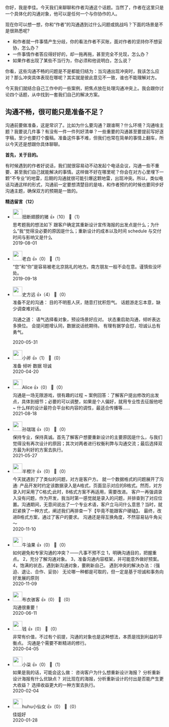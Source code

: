 你好，我是李佳。今天我们来聊聊和作者沟通这个话题。当然了，作者在这里只是一个具体化的沟通对象，他可以是任何一个与你协作的人。

现在你可以想一想，你和“作者”的沟通遇到过什么问题或挑战吗？下面的场景是不是很熟悉呢?

- 和作者就一件事情产生分歧，你的看法作者不买账，面对作者的坚持你不想妥协，怎么办？
- 一件事情作者答应得好好的，却一拖再拖，甚至完全不兑现，怎么办？
- 如果作者出现了某些不当行为，你必须和他说明白，怎么说？

你看，这些沟通不畅的问题是不是都能归结为：当沟通出现冲突时，我该怎么应对？那么冲突具体表现在哪呢？其实就是彼此意见不一致，谁也不能理解对方。

今天我们就结合自己工作中的一些案例，把焦点放在处理沟通冲突上。我会跟你讨论四个话题，从中找到一套我们自己的解决方案。

## 沟通不畅，很可能只是准备不足？

沟通前要做准备，这是常识了。比如为什么要沟通？跟谁啊？什么环境？沟通啥主题？我要说几件事？有没有一件一件列好清单？一些重要的沟通甚至要提前写好逐字稿，至少也要打个腹稿。准备这件事不难，但我们也常在简单的事情上翻车，所以今天还是想跟你具体聊聊。

**首先，关于目的。**

有时候遇到的作者好说话，我们就很容易动不动发起个电话会议，沟通一些不重要、甚至我们自己就能解决的事情。这样做不好在哪里呢？你会在对方心里埋下一颗“不专业”的地雷，后期的沟通就很可能引爆这颗地雷，出现冲突。所以，类似电话沟通这样的形式，沟通前一定要想清楚目的是啥，和作者预约的时候也要同步好沟通主题，确保双方的预期是一致的。
<div><strong>精选留言（12）</strong></div><ul>
<li><img src="https://static001.geekbang.org/account/avatar/00/13/17/a6/fae3dd91.jpg" width="30px"><span>扭断翅膀的猪</span> 👍（10） 💬（1）<div>思考题我的想法如下
跟客户确定其重新设计宣传海报的出发点是什么；为什么”我“觉得没必要的原因是什么；重新设计的成本以及时间 schedule 与交付时间与影响又是什么</div>2019-08-01</li><br/><li><img src="http://thirdwx.qlogo.cn/mmopen/vi_32/Q3auHgzwzM6JlHUU6s9GicaxyICwoKyvVrrKJPNRbvlFlJcYR017eXkqgL9LR9ibkQ9CicD9PPMGPDKKPxvYNVsnw/132" width="30px"><span>老白</span> 👍（0） 💬（1）<div>“您”和“你”是容易被老北京挑礼的地方。南方朋友一般不会在意。谨慎些没坏处。</div>2019-09-18</li><br/><li><img src="https://static001.geekbang.org/account/avatar/00/10/27/8b/50832f59.jpg" width="30px"><span>史方远</span> 👍（4） 💬（0）<div>准备不足的沟通：
目的不明惹人厌，随意打扰积怨气。
话题游走忘本意，缺少调查难对话。

沟通之道：
语气选择看对象，预设场景好应对。
状态重启助沟通，倾听表达多换位。
会提问题增认同，数据说话统期待。
有理有据学会怼，坦诚认怂有勇气。</div>2020-05-31</li><br/><li><img src="https://static001.geekbang.org/account/avatar/00/1a/aa/2e/3c7cb95d.jpg" width="30px"><span>小斧</span> 👍（1） 💬（0）<div>准备
倾听
数据
坦诚</div>2020-04-20</li><br/><li><img src="https://static001.geekbang.org/account/avatar/00/1d/63/f6/56c15e68.jpg" width="30px"><span>Alice</span> 👍（0） 💬（0）<div>沟通是一场无限游戏，很有趣的过程 ~ 
案例回答：了解客户提出修改的出发点，具体到细节；必要的可以调整，如果是个人偏好，就用专业性去征服他吧 ~ 什么样的设计最符合平台和内容的调性，最适合传播等……</div>2021-08-18</li><br/><li><img src="https://static001.geekbang.org/account/avatar/00/28/28/d4/11ce0c42.jpg" width="30px"><span>孙瑞瑞</span> 👍（0） 💬（0）<div>保持专业，保持真诚。首先了解客户想要重新设计的主要原因是什么，与我们觉得没有再次设计的原因；其次对两者进行权衡利弊与沟通交流；最后选择双方最为利好的方案去执行。</div>2021-05-27</li><br/><li><img src="https://static001.geekbang.org/account/avatar/00/16/8d/0e/5e97bbef.jpg" width="30px"><span>半橙汁</span> 👍（0） 💬（0）<div>今天就遇到了了类似的问题，对方是客户方。
就一个数据格式的问题展开了沟通:
产品开发时约定该数据录入是A格式，页面显示对应的B格式。然而，对方录入时采用了C格式;此时，B格式方案不再适用，需要改进。
客户一再强调录入没有问题，作为开发，我当时第一感觉就是录入的问题，并排查到了对应位置。沟通期间，无意间说出了一个专业术语，客户立马问什么意思？当时，就赶紧换了一种方式，阐述我们再排查一下【毕竟不能跟客户硬磕】。
最终，改进B格式方案，通过了客户的要求。
沟通还是得互换角度，不然容易钻牛角尖～</div>2020-11-10</li><br/><li><img src="https://static001.geekbang.org/account/avatar/00/0f/fa/72/5c801d71.jpg" width="30px"><span>牛油果</span> 👍（0） 💬（0）<div>如何避免和专家沟通的冲突？——凡事不预不立
1，明确沟通目的，把握重点。
2，充分了解沟通对象。
3，准备沟通内容框架，并可能意外做好预案。
4，饱满的状态，遇到新沟通对象，要刷新自己。
遇到冲突的解决办法：（强迫、退让、合作、妥协）
无论哪一种都是可取的，但一定是基于坦诚和事务向好发展的原则</div>2020-11-09</li><br/><li><img src="https://static001.geekbang.org/account/avatar/00/13/2b/58/11c05ccb.jpg" width="30px"><span>布衣骇客</span> 👍（0） 💬（0）<div>沟通很重要！</div>2020-06-11</li><br/><li><img src="https://static001.geekbang.org/account/avatar/00/0f/67/f4/9a1feb59.jpg" width="30px"><span>钱</span> 👍（0） 💬（0）<div>非常有价值，不过有个前提，沟通的对象也是这种想法，本质是找到利益的平衡点。
沟通是个需要不断精进的修行。</div>2020-04-05</li><br/><li><img src="https://static001.geekbang.org/account/avatar/00/11/5a/7d/f25ef54e.jpg" width="30px"><span>小柒</span> 👍（0） 💬（1）<div>如果是我的话，可能会这么做：
咨询客户为什么想重新设计海报？
分析重新设计海报有什么优缺点？
对比现在的海报，分析重新设计的付出是否能产生更大收益？
选择收益更大的一种方案去执行。</div>2020-02-04</li><br/><li><img src="https://static001.geekbang.org/account/avatar/00/0f/84/4c/9fd9e2eb.jpg" width="30px"><span>huhu小仙女</span> 👍（0） 💬（0）<div>佳姐好</div>2020-01-28</li><br/>
</ul>
